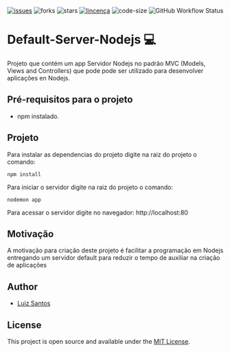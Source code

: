 
[![issues](https://img.shields.io/github/issues/luizcsbh/default-server-nodejs)](https://github.com/luizcsbh/default-server-nodejs/issues)
![forks](https://img.shields.io/github/forks/luizcsbh/default-server-nodejs)
![stars](https://img.shields.io/github/stars/luizcsbh/default-server-nodejs)
[![lincença](https://img.shields.io/github/license/luizcsbh/default-server-nodejs)](https://github.com/luizcsbh/default-server-nodejs/blob/master/LICENSE)
![code-size](https://img.shields.io/github/languages/code-size/luizcsbh/default-server-nodejs)
![GitHub Workflow Status](https://img.shields.io/github/workflow/status/luizcsbh/default-server-nodejs/jekyll)


# Default-Server-Nodejs :computer: 

Projeto que contém um app Servidor Nodejs no padrão MVC (Models, Views and Controllers) que pode pode ser utilizado para desenvolver aplicações en Nodejs.


## Pré-requisitos para o projeto

- npm instalado.

## Projeto

 Para instalar as dependencias do projeto digite na raiz do projeto o comando:
```node
npm install
```

Para iniciar o servidor digite na raiz do projeto o comando:
```node
nodemon app
```
Para acessar o servidor digite no navegador: http://localhost:80

## Motivação

A motivação para criação deste projeto é facilitar a programação em Nodejs entregando um servidor default para reduzir o tempo de auxiliar na criação de aplicações

## Author

- [Luiz Santos](https://about.me/luizcsbh)

## License

This project is open source and available under the [MIT License](LICENSE).
